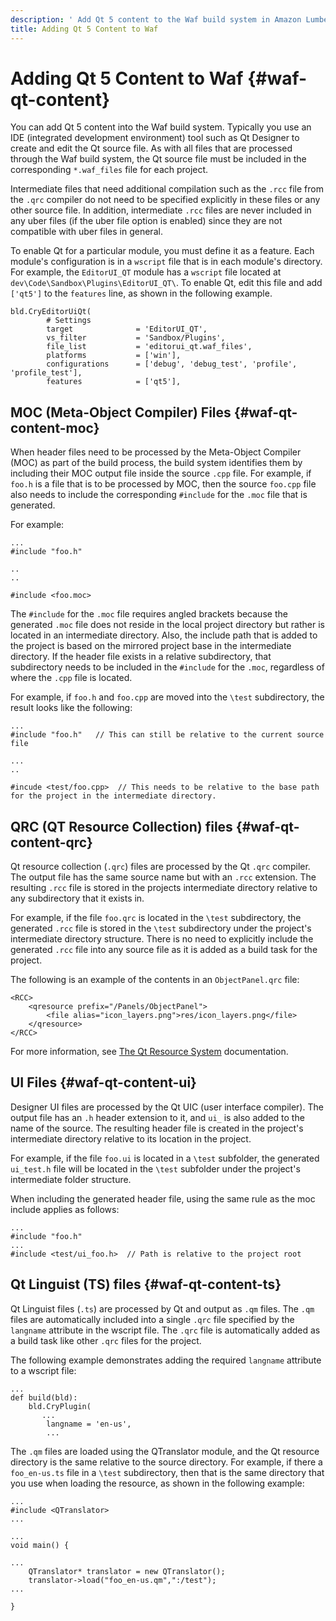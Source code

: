 ```yaml
---
description: ' Add Qt 5 content to the Waf build system in Amazon Lumberyard. '
title: Adding Qt 5 Content to Waf
---
```

# Adding Qt 5 Content to Waf {#waf-qt-content}

You can add Qt 5 content into the Waf build system\. Typically you use an IDE \(integrated development environment\) tool such as Qt Designer to create and edit the Qt source file\. As with all files that are processed through the Waf build system, the Qt source file must be included in the corresponding `*.waf_files` file for each project\.

Intermediate files that need additional compilation such as the `.rcc` file from the `.qrc` compiler do not need to be specified explicitly in these files or any other source file\. In addition, intermediate `.rcc` files are never included in any uber files \(if the uber file option is enabled\) since they are not compatible with uber files in general\.

To enable Qt for a particular module, you must define it as a feature\. Each module's configuration is in a `wscript` file that is in each module's directory\. For example, the `EditorUI_QT` module has a `wscript` file located at `dev\Code\Sandbox\Plugins\EditorUI_QT\`\. To enable Qt, edit this file and add `['qt5']` to the `features` line, as shown in the following example\.

```
bld.CryEditorUiQt(
        # Settings
        target              = 'EditorUI_QT',
        vs_filter           = 'Sandbox/Plugins',
        file_list           = 'editorui_qt.waf_files',
        platforms           = ['win'],
        configurations      = ['debug', 'debug_test', 'profile', 'profile_test'],
        features            = ['qt5'],
```

## MOC \(Meta\-Object Compiler\) Files {#waf-qt-content-moc}

When header files need to be processed by the Meta\-Object Compiler \(MOC\) as part of the build process, the build system identifies them by including their MOC output file inside the source `.cpp` file\. For example, if `foo.h` is a file that is to be processed by MOC, then the source `foo.cpp` file also needs to include the corresponding `#include` for the `.moc` file that is generated\.

For example:

```
...
#include "foo.h"

..
..

#include <foo.moc>
```

The `#include` for the `.moc` file requires angled brackets because the generated `.moc` file does not reside in the local project directory but rather is located in an intermediate directory\. Also, the include path that is added to the project is based on the mirrored project base in the intermediate directory\. If the header file exists in a relative subdirectory, that subdirectory needs to be included in the `#include` for the `.moc`, regardless of where the `.cpp` file is located\.

For example, if `foo.h` and `foo.cpp` are moved into the `\test` subdirectory, the result looks like the following:

```
...
#include "foo.h"   // This can still be relative to the current source file

...
..

#incude <test/foo.cpp>  // This needs to be relative to the base path for the project in the intermediate directory.
```

## QRC \(QT Resource Collection\) files {#waf-qt-content-qrc}

Qt resource collection \(`.qrc`\) files are processed by the Qt `.qrc` compiler\. The output file has the same source name but with an `.rcc` extension\. The resulting `.rcc` file is stored in the projects intermediate directory relative to any subdirectory that it exists in\.

For example, if the file `foo.qrc` is located in the `\test` subdirectory, the generated `.rcc` file is stored in the `\test` subdirectory under the project's intermediate directory structure\. There is no need to explicitly include the generated `.rcc` file into any source file as it is added as a build task for the project\.

The following is an example of the contents in an `ObjectPanel.qrc` file:

```
<RCC>
    <qresource prefix="/Panels/ObjectPanel">
        <file alias="icon_layers.png">res/icon_layers.png</file>
    </qresource>
</RCC>
```

For more information, see [The Qt Resource System](http://doc.qt.io/qt-5/resources.html) documentation\.

## UI Files {#waf-qt-content-ui}

Designer UI files are processed by the Qt UIC \(user interface compiler\)\. The output file has an `.h` header extension to it, and `ui_` is also added to the name of the source\. The resulting header file is created in the project's intermediate directory relative to its location in the project\.

For example, if the file `foo.ui` is located in a `\test` subfolder, the generated `ui_test.h` file will be located in the `\test` subfolder under the project's intermediate folder structure\.

When including the generated header file, using the same rule as the moc include applies as follows:

```
...
#include "foo.h"
...
#include <test/ui_foo.h>  // Path is relative to the project root
```

## Qt Linguist \(TS\) files {#waf-qt-content-ts}

Qt Linguist files \(`.ts`\) are processed by Qt and output as `.qm` files\. The `.qm` files are automatically included into a single `.qrc` file specified by the `langname` attribute in the wscript file\. The `.qrc` file is automatically added as a build task like other `.qrc` files for the project\.

The following example demonstrates adding the required `langname` attribute to a wscript file:

```
...
def build(bld):
    bld.CryPlugin(
       ...
        langname = 'en-us',
        ...
```

The `.qm` files are loaded using the QTranslator module, and the Qt resource directory is the same relative to the source directory\. For example, if there a `foo_en-us.ts` file in a `\test` subdirectory, then that is the same directory that you use when loading the resource, as shown in the following example:

```
...
#include <QTranslator>
...

...
void main() {

...
    QTranslator* translator = new QTranslator();
    translator->load("foo_en-us.qm",":/test");
...

}
```